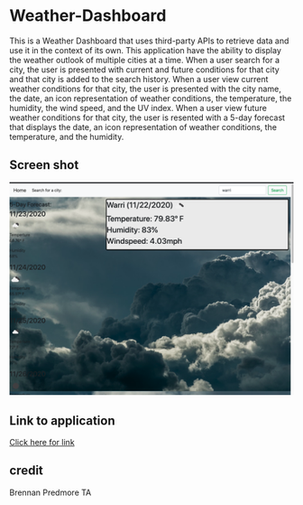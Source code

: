# Weather-Dashboard

This is a Weather Dashboard that uses third-party APIs to retrieve data and use it in the context of its own. This application have the ability to display the weather outlook of multiple cities at a time. When a user search for a city, the user is presented with current and future conditions for that city and that city is added to the search history. When a user view current weather conditions for that city, the user is presented with the city name, the date, an icon representation of weather conditions, the temperature, the humidity, the wind speed, and the UV index. When a user view future weather conditions for that city, the user is resented with a 5-day forecast that displays the date, an icon representation of weather conditions, the temperature, and the humidity.

## Screen shot
![Front page](./assets/front.png)


## Link to application

[Click here for link](https://afam-26.github.io/Weather-Dashboard/)

## credit

Brennan Predmore TA

